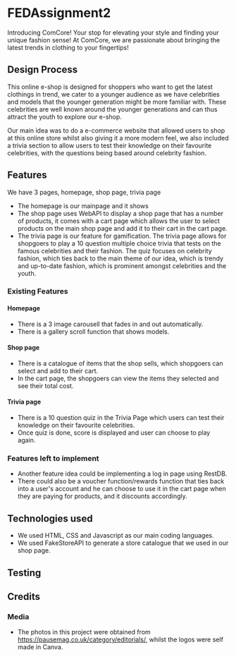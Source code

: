 # FEDAssignment2

Introducing ComCore! Your stop for elevating your style and finding your unique fashion sense! At ComCore, we are passionate about bringing the latest trends in clothing to your fingertips!

## Design Process

This online e-shop is designed for shoppers who want to get the latest clothings in trend, we cater to a younger audience as we have celebrities and models that the younger generation might be more familiar with. These celebrities are well known around the younger generations and can thus attract the youth to explore our e-shop.

Our main idea was to do a e-commerce website that allowed users to shop at this online store whilst also giving it a more modern feel, we also included a trivia section to allow users to test their knowledge on their favourite celebrities, with the questions being based around celebrity fashion.

## Features

We have 3 pages, homepage, shop page, trivia page

- The homepage is our mainpage and it shows 
- The shop page uses WebAPI to display a shop page that has a number of products, it comes with a cart page which allows the user to select products on the main shop page and add it to their cart in the cart page. 
- The trivia page is our feature for gamification. The trivia page allows for shopgoers to play a 10 question multiple choice trivia that tests on the famous celebrities and their fashion. The quiz focuses on celebrity fashion, which ties back to the main theme of our idea, which is trendy and up-to-date fashion, which is prominent amongst celebrities and the youth.

### Existing Features

#### Homepage
- There is a 3 image carousell that fades in and out automatically.
- There is a gallery scroll function that shows models.

#### Shop page
- There is a catalogue of items that the shop sells, which shopgoers can select and add to their cart.
- In the cart page, the shopgoers can view the items they selected and see their total cost.

#### Trivia page
- There is a 10 question quiz in the Trivia Page which users can test their knowledge on their favourite celebrities.
- Once quiz is done, score is displayed and user can choose to play again.

### Features left to implement 
- Another feature idea could be implementing a log in page using RestDB.
- There could also be a voucher function/rewards function that ties back into a user's account and he can choose to use it in the cart page when they are paying for products, and it discounts accordingly.


## Technologies used
- We used HTML, CSS and Javascript as our main coding languages.
- We used FakeStoreAPI to generate a store catalogue that we used in our shop page.


## Testing 

## Credits

### Media
- The photos in this project were obtained from https://pausemag.co.uk/category/editorials/, whilst the logos were self made in Canva.

